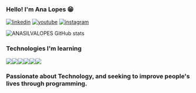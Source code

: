 ### Hello! I'm Ana Lopes 😁

[![linkedin](https://img.shields.io/badge/LinkedIn-0077B5?style=for-the-badge&logo=linkedin&logoColor=white)](https://www.linkedin.com/in/ana-lucia-lopes-15995021a/)
[![youtube](https://img.shields.io/badge/YouTube-FF0000?style=for-the-badge&logo=youtube&logoColor=white)](https://)
[![instagram](https://img.shields.io/badge/Instagram-E4405F?style=for-the-badge&logo=instagram&logoColor=white)](https://www.instagram.com/devstudygirl_on/)


![ANASILVALOPES GitHub stats](https://github-readme-stats.vercel.app/api?username=anasilvalopes&show_icons=true&theme=synthwave)

### Technologies I'm learning


<img src="https://img.shields.io/badge/HTML5-E34F26?style=for-the-badge&logo=html5&logoColor=white"><img src="https://img.shields.io/badge/CSS3-1572B6?style=for-the-badge&logo=css3&logoColor=white"><img src="https://img.shields.io/badge/Python-14354C?style=for-the-badge&logo=python&logoColor=white"><img src="https://img.shields.io/badge/JavaScript-323330?style=for-the-badge&logo=javascript&logoColor=F7DF1E"><img src="https://img.shields.io/badge/C-00599C?style=for-the-badge&logo=c&logoColor=white"><img src="https://img.shields.io/badge/C%23-239120?style=for-the-badge&logo=c-sharp&logoColor=white">

###
###
###

### Passionate about Technology, and seeking to improve people's lives through programming.



      
      
            
          
      

      
      
      
      
          
          


            
            
            
            
          
          
          

          
            
            
          
            
            
          
          
          


